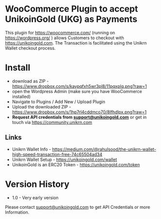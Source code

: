 # WooCommerce Plugin to accept UnikoinGold (UKG) as Payments

This plugin for https://woocommerce.com/ (running on https://wordpress.org/ ) allows Customers to checkout with https://unikoingold.com.
The Transaction is facilitated using the Unikrn Wallet checkout process.
# Install
- download as ZIP - https://www.dropbox.com/s/kaypqfxh5wr3pl8/11pqxplq.png?raw=1
- open the Wordpress Admin (make sure you have WooCommerce installed)
- Navigate to Plugins / Add New / Upload Plugin
- Upload the downloaded ZIP - https://www.dropbox.com/s/1hp7rl4cddmco70/8lfhdlpx.png?raw=1
- **Request API credentials from support@unikoingold.com** or get in touch via https://community.unikrn.com


## Links
- Unikrn Wallet Info - https://medium.com/@rahulsood/the-unikrn-wallet-high-speed-transaction-free-74c65504ad34
- Unikrn Wallet Setup - https://unikoingold.com/wallet
- UnikoinGold is an ERC20 Token - https://unikoingold.com/token

# Version History
- 1.0 - Very early version

Please contact support@unikoingold.com to get API Credentials or more Information.
